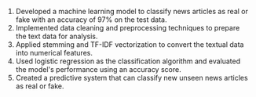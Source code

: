1. Developed a machine learning model to classify news articles as real or fake with an accuracy of 97% on the test data.
2. Implemented data cleaning and preprocessing techniques to prepare the text data for analysis.
3. Applied stemming and TF-IDF vectorization to convert the textual data into numerical features.
4. Used logistic regression as the classification algorithm and evaluated the model's performance using an accuracy score.
5. Created a predictive system that can classify new unseen news articles as real or fake.
